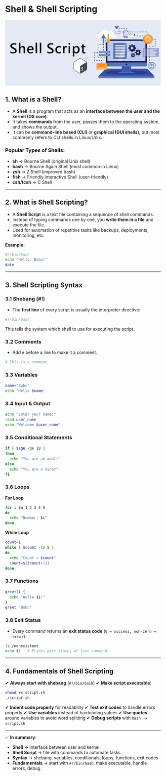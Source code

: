 # Shell & Shell Scripting
<img src="https://github.com/bhuvan-raj/Linux-Zero-to-Hero/blob/main/assets/shell.webp" alt="Banner" />


## 1. What is a Shell?

* A **Shell** is a program that acts as an **interface between the user and the kernel (OS core)**.
* It takes **commands** from the user, passes them to the operating system, and shows the output.
* It can be **command-line based (CLI)** or **graphical (GUI shells)**, but most commonly refers to CLI shells in Linux/Unix.

### Popular Types of Shells:

* **sh** → Bourne Shell (original Unix shell)
* **bash** → Bourne Again Shell (most common in Linux)
* **zsh** → Z Shell (improved bash)
* **fish** → Friendly Interactive Shell (user-friendly)
* **csh/tcsh** → C Shell

---

## 2. What is Shell Scripting?

* A **Shell Script** is a text file containing a sequence of shell commands.
* Instead of typing commands one by one, you **write them in a file** and execute the file.
* Used for automation of repetitive tasks like backups, deployments, monitoring, etc.

**Example:**

```bash
#!/bin/bash
echo "Hello, Bubu!"
date
```

---

## 3. Shell Scripting Syntax

### 3.1 Shebang (#!)

* The **first line** of every script is usually the interpreter directive:

```bash
#!/bin/bash
```

This tells the system which shell to use for executing the script.

### 3.2 Comments

* Add `#` before a line to make it a comment.

```bash
# This is a comment
```

### 3.3 Variables

```bash
name="Bubu"
echo "Hello $name"
```

### 3.4 Input & Output

```bash
echo "Enter your name:"
read user_name
echo "Welcome $user_name"
```

### 3.5 Conditional Statements

```bash
if [ $age -ge 18 ]
then
  echo "You are an adult"
else
  echo "You are a minor"
fi
```

### 3.6 Loops

**For Loop**

```bash
for i in 1 2 3 4 5
do
  echo "Number: $i"
done
```

**While Loop**

```bash
count=1
while [ $count -le 5 ]
do
  echo "Count = $count"
  count=$((count+1))
done
```

### 3.7 Functions

```bash
greet() {
  echo "Hello $1!"
}
greet "Bubu"
```

### 3.8 Exit Status

* Every command returns an **exit status code** (`0 = success, non-zero = error`).

```bash
ls /nonexistent
echo $?   # Prints exit status of last command
```

---

## 4. Fundamentals of Shell Scripting

✔ **Always start with shebang** (`#!/bin/bash`)
✔ **Make script executable**:

```bash
chmod +x script.sh
./script.sh
```

✔ **Indent code properly** for readability
✔ **Test exit codes** to handle errors properly
✔ **Use variables** instead of hardcoding values
✔ **Use quotes** around variables to avoid word splitting
✔ **Debug scripts** with `bash -x script.sh`

---

✅ **In summary**:

* **Shell** → interface between user and kernel.
* **Shell Script** → file with commands to automate tasks.
* **Syntax** → shebang, variables, conditionals, loops, functions, exit codes.
* **Fundamentals** → start with `#!/bin/bash`, make executable, handle errors, debug.
